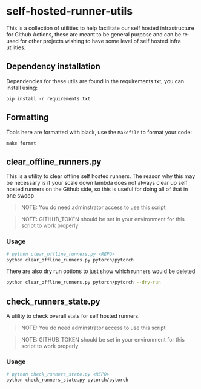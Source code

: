 # self-hosted-runner-utils

This is a collection of utilities to help facilitate our self hosted infrastructure for Github Actions,
these are meant to be general purpose and can be re-used for other projects wishing to have some level
of self hosted infra utilities.

## Dependency installation

Dependencies for these utils are found in the requirements.txt, you can install using:

```
pip install -r requirements.txt
```

## Formatting

Tools here are formatted with black, use the `Makefile` to format your code:

```
make format
```

## clear_offline_runners.py

This is a utility to clear offline self hosted runners. The reason why this may be necessary is if your
scale down lambda does not always clear up self hosted runners on the Github side, so this is useful for
doing all of that in one swoop

> NOTE: You do need adminstrator access to use this script

> NOTE: GITHUB_TOKEN should be set in your environment for this script to work properly

### Usage

```bash
# python clear_offline_runners.py <REPO>
python clear_offline_runners.py pytorch/pytorch
```

There are also dry run options to just show which runners would be deleted


```bash
python clear_offline_runners.py pytorch/pytorch --dry-run
```

## check_runners_state.py

A utility to check overall stats for self hosted runners.

> NOTE: You do need adminstrator access to use this script

> NOTE: GITHUB_TOKEN should be set in your environment for this script to work properly

### Usage

```bash
# python check_runners_state.py <REPO>
python check_runners_state.py pytorch/pytorch
```
